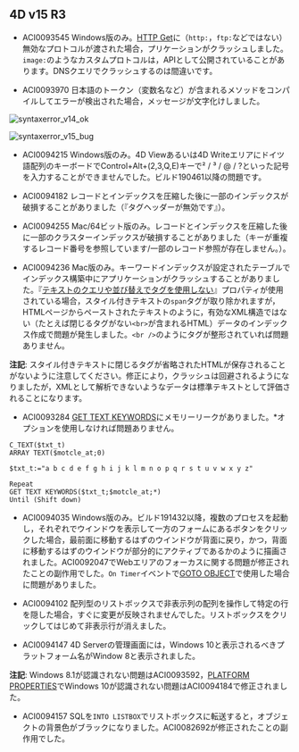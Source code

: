 4D v15 R3
---

* ACI0093545 Windows版のみ。[HTTP Get](http://doc.4d.com/4Dv15R2/4D/15-R2/HTTP-Get.301-2543928.ja.html)に（``http:``，``ftp:``などではない）無効なプロトコルが渡された場合，プリケーションがクラッシュしました。``image:``のようなカスタムプロトコルは，APIとして公開されていることがあります。DNSクエリでクラッシュするのは間違いです。

* ACI0093970 日本語のトークン（変数名など）が含まれるメソッドをコンパイルしてエラーが検出された場合，メッセージが文字化けしました。

![syntaxerror_v14_ok](https://cloud.githubusercontent.com/assets/10509075/11988652/942bdcaa-aa36-11e5-8aa6-cb0a518b3a1c.png)

![syntaxerror_v15_bug](https://cloud.githubusercontent.com/assets/10509075/11988653/97a5ad7a-aa36-11e5-90e5-3151d3fcb9c3.png)

* ACI0094215 Windows版のみ。4D Viewあるいは4D Writeエリアにドイツ語配列のキーボードでControl+Alt+(2,3,Q,E)キーで² / ³ / @ / ?といった記号を入力することができませんでした。ビルド190461以降の問題です。

* ACI0094182 レコードとインデックスを圧縮した後に一部のインデックスが破損することがありました（『タグヘッダーが無効です』）。

* ACI0094255 Mac/64ビット版のみ。レコードとインデックスを圧縮した後に一部のクラスターインデックスが破損することがありました（キーが重複するレコード番号を参照しています/一部のレコード参照が存在しません。）。

* ACI0094236 Mac版のみ。キーワードインデックスが設定されたテーブルでインデックス構築中にアプリケーションがクラッシュすることがありました。『[テキストのクエリや並び替えでタグを使用しない](http://doc.4d.com/4Dv15R2/4D/15-R2/Field-properties.300-2634639.ja.html)』プロパティが使用されている場合，スタイル付きテキストの``span``タグが取り除かれますが，HTMLページからペーストされたテキストのように，有効なXML構造ではない（たとえば閉じるタグがない``<br>``が含まれるHTML）データのインデックス作成で問題が発生しました。``<br />``のようにタグが整形されていれば問題ありません。

**注記**: スタイル付きテキストに閉じるタグが省略されたHTMLが保存されることがないように注意してください。修正により，クラッシュは回避されるようになりましたが，XMLとして解析できないようなデータは標準テキストとして評価されることになります。

* ACI0093284 [GET TEXT KEYWORDS](http://doc.4d.com/4Dv15R2/4D/15-R2/GET-TEXT-KEYWORDS.301-2543352.ja.html)にメモリーリークがありました。*オプションを使用しなければ問題ありません。

```
C_TEXT($txt_t)
ARRAY TEXT($motcle_at;0)

$txt_t:="a b c d e f g h i j k l m n o p q r s t u v w x y z"

Repeat 
GET TEXT KEYWORDS($txt_t;$motcle_at;*)
Until (Shift down)
```

* ACI0094035 Windows版のみ。ビルド191432以降，複数のプロセスを起動し，それぞれでウインドウを表示して一方のフォームにあるボタンをクリックした場合，最前面に移動するはずのウインドウが背面に戻り，かつ，背面に移動するはずのウインドウが部分的にアクティブであるかのように描画されました。ACI0092047でWebエリアのフォーカスに関する問題が修正されたことの副作用でした。``On Timer``イベントで[GOTO OBJECT](http://doc.4d.com/4Dv15R2/4D/15-R2/GOTO-OBJECT.301-2544236.ja.html)で使用した場合に問題がありました。

* ACI0094102 配列型のリストボックスで非表示列の配列を操作して特定の行を隠した場合，すぐに変更が反映されませんでした。リストボックスをクリックしてはじめて非表示行が消えました。

* ACI0094147 4D Serverの管理画面には，Windows 10と表示されるべきプラットフォーム名がWindow 8と表示されました。

**注記**: Windows 8.1が認識されない問題はACI0093592，[PLATFORM PROPERTIES](http://doc.4d.com/4Dv15R2/4D/15-R2/PLATFORM-PROPERTIES.301-2544208.ja.html)でWindows 10が認識されない問題はACI0094184で修正されました。

* ACI0094157 SQLを``INTO LISTBOX``でリストボックスに転送すると，オブジェクトの背景色がブラックになりました。ACI0082692が修正されたことの副作用でした。

